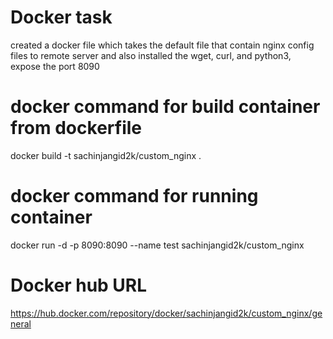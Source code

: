 # Docker task <br />
created a docker file which takes the default file that contain nginx config files to remote server and also installed the wget, curl, and python3, <br />
expose the port 8090 <br />
# docker command for build container from dockerfile <br />
docker build -t sachinjangid2k/custom_nginx .
# docker command for running container <br />
docker run -d -p 8090:8090 --name test sachinjangid2k/custom_nginx 
# Docker hub URL 
https://hub.docker.com/repository/docker/sachinjangid2k/custom_nginx/general
